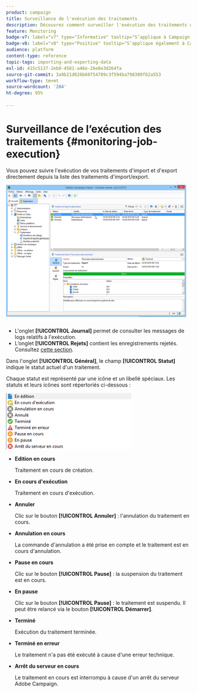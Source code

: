 ```yaml
---
product: campaign
title: Surveillance de l'exécution des traitements
description: Découvrez comment surveiller l'exécution des traitements d'import et d'export.
feature: Monitoring
badge-v7: label="v7" type="Informative" tooltip="S’applique à Campaign Classic v7"
badge-v8: label="v8" type="Positive" tooltip="S’applique également à Campaign v8"
audience: platform
content-type: reference
topic-tags: importing-and-exporting-data
exl-id: 415c5137-2eb0-4581-a46e-26e8e3d264fa
source-git-commit: 3a9b21d626b60754789c3f594ba798309f62a553
workflow-type: tm+mt
source-wordcount: '204'
ht-degree: 95%

---
```


# Surveillance de l’exécution des traitements {#monitoring-job-execution}



Vous pouvez suivre l&#39;exécution de vos traitements d&#39;import et d&#39;export directement depuis la liste des traitements d&#39;import/export.

![](assets/s_ncs_user_export_list_and_details.png)

* L&#39;onglet **[!UICONTROL Journal]** permet de consulter les messages de logs relatifs à l&#39;exécution.
* L’onglet **[!UICONTROL Rejets]** contient les enregistrements rejetés. Consultez [cette section](../../platform/using/executing-import-jobs.md#behavior-in-the-event-of-an-error).

Dans l&#39;onglet **[!UICONTROL Général]**, le champ **[!UICONTROL Statut]** indique le statut actuel d&#39;un traitement.

Chaque statut est représenté par une icône et un libellé spéciaux. Les statuts et leurs icônes sont répertoriés ci-dessous :

![](assets/s_ncs_user_export_status.png)

* **Edition en cours**

  Traitement en cours de création.

* **En cours d&#39;exécution**

  Traitement en cours d&#39;exécution.

* **Annuler**

  Clic sur le bouton **[!UICONTROL Annuler]** : l&#39;annulation du traitement en cours.

* **Annulation en cours**

  La commande d&#39;annulation a été prise en compte et le traitement est en cours d&#39;annulation.

* **Pause en cours**

  Clic sur le bouton **[!UICONTROL Pause]** : la suspension du traitement est en cours.

* **En pause**

  Clic sur le bouton **[!UICONTROL Pause]** : le traitement est suspendu. Il peut être relancé via le bouton **[!UICONTROL Démarrer]**.

* **Terminé**

  Exécution du traitement terminée.

* **Terminé en erreur**

  Le traitement n&#39;a pas été exécuté à cause d&#39;une erreur technique.

* **Arrêt du serveur en cours**

  Le traitement en cours est interrompu à cause d&#39;un arrêt du serveur Adobe Campaign.
